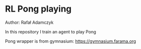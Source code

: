 # RL Pong playing
Author: Rafał Adamczyk

In this repository I train an agent to play Pong

Pong wrapper is from gymnasium: https://gymnasium.farama.org